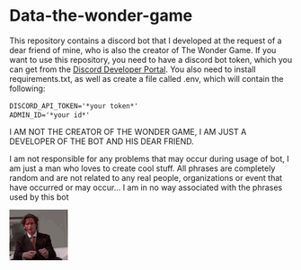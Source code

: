 # Data-the-wonder-game
This repository contains a discord bot that I developed at the request of a dear friend of mine, who is also the creator of The Wonder Game.
If you want to use this repository, you need to have a discord bot token, which you can get from the [Discord Developer Portal](https://discord.com/developers/applications).
You also need to install requirements.txt, as well as create a file called .env, which will contain the following:

```dotenv
DISCORD_API_TOKEN='*your token*'
ADMIN_ID='*your id*'
```

I AM NOT THE CREATOR OF THE WONDER GAME, I AM JUST A DEVELOPER OF THE BOT AND HIS DEAR FRIEND.

I am not responsible for any problems that may occur during usage of bot, I am just a man who loves to create cool stuff.
All phrases are completely random and are not related to any real people, organizations or event that have occurred or may occur...
I am in no way associated with the phrases used by this bot

![interesting-fact-fast-is-woman.gif](other/american-psycho-smoke.gif)
